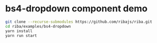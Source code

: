 # bs4-dropdown component demo

```bash
git clone --recurse-submodules https://github.com/ribajs/riba.git
cd riba/examples/bs4-dropdown
yarn install
yarn run start
```
